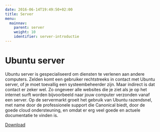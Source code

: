 ```yaml
---
date: 2016-06-14T19:49:50+02:00
title: Server
menu:
  mainnav:
    parent: server
    weight: 10
    identifier: server-introductie
---
```


# Ubuntu server
Ubuntu server is gespecialiseerd om diensten te verlenen aan andere computers. Zelden komt een gebruiker rechtstreeks in contact met Ubuntu server, of je moet toevallig een systeembeheerder zijn. Maar indirect is dat contact er zeker wel. Zo ongeveer alle websites die je ziet als je op het internet surft worden bijvoorbeeld naar jouw computer verzonden vanaf een server. Op de servermarkt groeit het gebruik van Ubuntu razendsnel, met name door de professionele support die Canonical biedt, door de goede cloud ondersteuning, en omdat er erg veel goede en actuele documentatie te vinden is.

[Download](/download)

